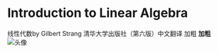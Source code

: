 # Introduction to Linear Algebra
线性代数by Gilbert Strang 清华大学出版社（第六版）中文翻译
加粗
**加粗**
![头像](E:/Desktop/1.jpg)
